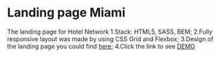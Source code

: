# Landing page Miami
  The landing page for Hotel Network
    1.Stack: HTML5, SASS, BEM;
    2.Fully responsive layout was made by using CSS Grid and Flexbox;
    3.Design of the landing page you could find [here](https://www.figma.com/file/nHz8bflIwJaWP3P99vKTH5/miami_home_new?node-id=16033%3A3);
    4.Click the link to see [DEMO](https://karolina-nad.github.io/miami_/)
